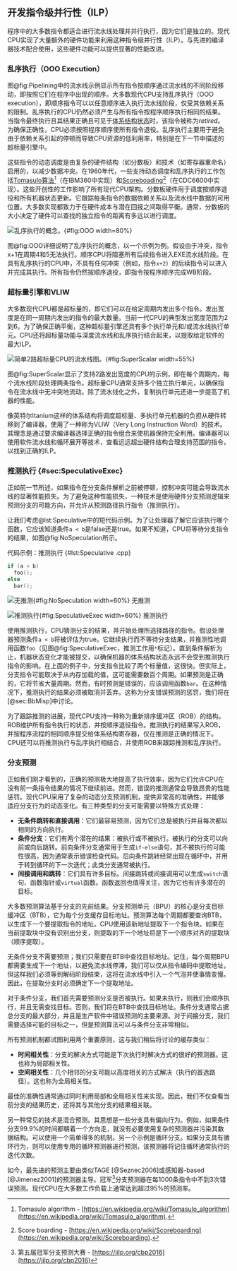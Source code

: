 ## 开发指令级并行性（ILP）

程序中的大多数指令都适合进行流水线处理并并行执行，因为它们是独立的。现代CPU实现了大量额外的硬件功能来利用这种指令级并行性（ILP）。与先进的编译器技术配合使用，这些硬件功能可以提供显著的性能改进。

### 乱序执行（OOO Execution）

图@fig:Pipelining中的流水线示例显示所有指令按顺序通过流水线的不同阶段移动，即按照它们在程序中出现的顺序。大多数现代CPU支持乱序执行（OOO execution），即顺序指令可以以任意顺序进入执行流水线阶段，仅受其依赖关系的限制。乱序执行的CPU仍然必须产生与所有指令按程序顺序执行相同的结果。当指令最终执行且其结果正确且可见于[体系结构状态](https://en.wikipedia.org/wiki/Architectural_state)时，该指令被称为*retired*。为确保正确性，CPU必须按照程序顺序使所有指令退役。乱序执行主要用于避免由于依赖关系引起的停顿而导致CPU资源的低利用率，特别是在下一节中描述的超标量引擎中。

这些指令的动态调度是由复杂的硬件结构（如分数板）和技术（如寄存器重命名）启用的，以减少数据冲突。在1960年代，一些支持动态调度和乱序执行的工作包括[Tomasulo算法](https://en.wikipedia.org/wiki/Tomasulo_algorithm)[^4]（在IBM360中实现）和[Scoreboading](https://en.wikipedia.org/wiki/Scoreboarding)[^5]（在CDC6600中实现）。这些开创性的工作影响了所有现代CPU架构。分数板硬件用于调度按顺序退役和所有机器状态更新。它跟踪每条指令的数据依赖关系以及流水线中数据的可用位置。大多数实现都致力于在硬件成本与潜在回报之间取得平衡。通常，分数板的大小决定了硬件可以查找的独立指令的距离有多远以进行调度。

![乱序执行的概念。](https://raw.githubusercontent.com/dendibakh/perf-book/main/img/uarch/OOO.png){#fig:OOO width=80%}

图@fig:OOO详细说明了乱序执行的概念，以一个示例为例。假设由于冲突，指令x+1在周期4和5无法执行。顺序CPU将阻塞所有后续指令进入EXE流水线阶段。在具有乱序执行的CPU中，不具有任何冲突（例如，指令`x+2`）的后续指令可以进入并完成其执行。所有指令仍然按顺序退役，即指令按程序顺序完成WB阶段。

### 超标量引擎和VLIW

大多数现代CPU都是超标量的，即它们可以在给定周期内发出多个指令。发出宽度是在同一周期内发出的指令的最大数量。当前一代CPU的典型发出宽度范围为2到6。为了确保正确平衡，这种超标量引擎还具有多个执行单元和/或流水线执行单元。CPU还将超标量功能与深度流水线和乱序执行结合起来，以提取给定软件的最大ILP。

![简单2路超标量CPU的流水线图。](https://raw.githubusercontent.com/dendibakh/perf-book/main/img/uarch/SuperScalar.png){#fig:SuperScalar width=55%}

图@fig:SuperScalar显示了支持2路发出宽度的CPU的示例，即在每个周期内，每个流水线阶段处理两条指令。超标量CPU通常支持多个独立执行单元，以确保指令在流水线中无冲突地流动。除了流水线化之外，复制执行单元还进一步提高了机器的性能。

像英特尔Itanium这样的体系结构将调度超标量、多执行单元机器的负担从硬件转移到了编译器，使用了一种称为VLIW（Very Long Instruction Word）的技术。其理念是通过要求编译器选择正确的指令组合来使机器保持完全利用。编译器可以使用软件流水线和循环展开等技术，查看远远超出硬件结构合理支持范围的指令，以找到正确的ILP。

### 推测执行 {#sec:SpeculativeExec}

正如前一节所述，如果指令在分支条件解析之前被停顿，控制冲突可能会导致流水线的显著性能损失。为了避免这种性能损失，一种技术是使用硬件分支预测逻辑来预测分支的可能方向，并允许从预测路径执行指令（推测执行）。

让我们考虑@lst:Speculative中的短代码示例。为了让处理器了解它应该执行哪个函数，它应该知道条件`a < b`是false还是true。如果不知道，CPU将等待分支指令的结果，如图@fig:NoSpeculation所示。

代码示例：推测执行 {#lst:Speculative .cpp}
```cpp
if (a < b)
  foo();
else
  bar();
```

![无推测](https://raw.githubusercontent.com/dendibakh/perf-book/main/img/uarch/Speculative1.png){#fig:NoSpeculation width=60%}
无推测

![推测执行](https://raw.githubusercontent.com/dendibakh/perf-book/main/img/uarch/Speculative2.png){#fig:SpeculativeExec width=60%}
推测执行

使用推测执行，CPU猜测分支的结果，并开始处理所选择路径的指令。假设处理器预测条件`a < b`将被评估为true。它继续执行而不等待分支结果，并推测性地调用函数`foo`（见图@fig:SpeculativeExec，推测工作用`*`标记）。直到条件解析为止，机器状态变化才能被提交，以确保机器的体系结构状态永远不会受到推测执行指令的影响。在上面的例子中，分支指令比较了两个标量值，这很快。但实际上，分支指令可能取决于从内存加载的值，这可能需要数百个周期。如果预测是正确的，它将节省大量周期。然而，有时预测是错误的，应该调用函数`bar`。在这种情况下，推测执行的结果必须被取消并丢弃。这称为分支错误预测的惩罚，我们将在[@sec:BbMisp]中讨论。

为了跟踪推测的进展，现代CPU支持一种称为重新排序缓冲区（ROB）的结构。ROB维护所有指令执行的状态，并按顺序退役指令。推测执行的结果写入ROB，并按程序流程的相同顺序提交给体系结构寄存器，仅在推测是正确的情况下。CPU还可以将推测执行与乱序执行相结合，并使用ROB来跟踪推测和乱序执行。

### 分支预测

正如我们刚才看到的，正确的预测极大地提高了执行效率，因为它们允许CPU在没有前一条指令结果的情况下继续前进。然而，错误的推测通常会导致昂贵的性能惩罚。现代CPU采用了复杂的动态分支预测机制，提供非常高的准确性，并能够适应分支行为的动态变化。有三种类型的分支可能需要以特殊方式处理：

- **无条件跳转和直接调用**：它们最容易预测，因为它们总是被执行并且每次都以相同的方向执行。
- **条件分支**：它们有两个潜在的结果：被执行或不被执行。被执行的分支可以向前或向后跳转。前向条件分支通常用于生成`if-else`语句，其不被执行的可能性很高，因为通常表示错误检查代码。后向条件跳转经常出现在循环中，并用于转到循环的下一次迭代；此类分支通常被执行。
- **间接调用和跳转**：它们具有许多目标。间接跳转或间接调用可以生成`switch`语句、函数指针或`virtual`函数。函数返回也值得关注，因为它也有许多潜在的目标。

大多数预测算法基于分支的先前结果。分支预测单元（BPU）的核心是分支目标缓冲区（BTB），它为每个分支缓存目标地址。预测算法每个周期都要查询BTB，以生成下一个要提取指令的地址。CPU使用该新地址提取下一个指令块。如果在当前提取块中没有识别出分支，则提取的下一个地址将是下一个顺序对齐的提取块（顺序提取）。

无条件分支不需要预测；我们只需要在BTB中查找目标地址。记住，每个周期BPU都需要生成下一个地址，以避免流水线停滞。我们可以仅从指令编码中提取地址，但这样我们必须等到解码阶段结束，这将在流水线中引入一个气泡并使事情变慢。因此，在提取分支时必须确定下一个提取地址。

对于条件分支，我们首先需要预测分支是否被执行。如果未执行，则我们会顺序执行，并且无需查找目标。否则，我们将在BTB中查找目标地址。条件分支通常占据总分支的最大部分，并且是生产软件中错误预测的主要来源。对于间接分支，我们需要选择可能的目标之一，但是预测算法可以与条件分支非常相似。

所有预测机制都试图利用两个重要原则，这与我们稍后将讨论的缓存类似：

- **时间相关性**：分支的解决方式可能是下次执行时解决方式的很好的预测器。这也称为局部相关性。
- **空间相关性**：几个相邻的分支可能以高度相关的方式解决（执行的首选路径）。这也称为全局相关性。

最佳的准确性通常通过同时利用局部和全局相关性来实现。因此，我们不仅查看当前分支的结果历史，还将其与其他分支的结果相关联。

另一种常见的技术是混合预测。其思想是一些分支具有偏向行为。例如，如果条件分支99.9%的时间都朝着一个方向走，就没有必要使用复杂的预测器并污染其数据结构。可以使用一个简单得多的机制。另一个示例是循环分支。如果分支具有循环行为，则可以使用专用的循环预测器进行预测，该预测器将记住循环通常执行的迭代次数。

如今，最先进的预测主要由类似TAGE [@Seznec2006]或感知器-based [@Jimenez2001]的预测器主导。冠军[^6]分支预测器在每1000条指令中不到3次错误预测。现代CPU在大多数工作负载上通常达到超过95%的预测率。

[^4]: Tomasulo algorithm - [https://en.wikipedia.org/wiki/Tomasulo_algorithm](https://en.wikipedia.org/wiki/Tomasulo_algorithm).
[^5]: Score boarding - [https://en.wikipedia.org/wiki/Scoreboarding](https://en.wikipedia.org/wiki/Scoreboarding).
[^6]: 第五届冠军分支预测大赛 - [https://jilp.org/cbp2016](https://jilp.org/cbp2016)